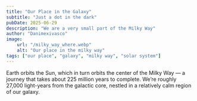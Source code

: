 ```yaml
---
title: "Our Place in the Galaxy"
subtitle: "Just a dot in the dark"
pubDate: 2025-06-29
description: "We are a very small part of the Milky Way"
author: "Danimexivasco"
image:
    url: "/milky_way_where.webp"
    alt: "Our place in the milky way"
tags: ["our place", "galaxy", "milky way", "solar system"]
---
```


Earth orbits the Sun, which in turn orbits the center of the Milky Way — a journey that takes about 225 million years to complete. We’re roughly 27,000 light-years from the galactic core, nestled in a relatively calm region of our galaxy.